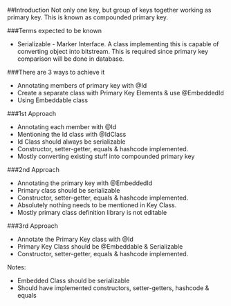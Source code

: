 ##Introduction
Not only one key, but group of keys together working as primary key. This is known as compounded primary key.

###Terms expected to be known
* Serializable - Marker Interface. A class implementing this is capable of converting object into bitstream. This is required since primary key comparison will be done in database.


###There are 3 ways to achieve it
* Annotating members of primary key with @Id
* Create a separate class with Primary Key Elements & use @EmbeddedId
* Using Embeddable class

###1st Approach
* Annotating each member with @Id
* Mentioning the Id class with @IdClass
* Id Class should always be serializable 
* Constructor, setter-getter, equals & hashcode implemented.
* Mostly converting existing stuff into compounded primary key

###2nd Approach
* Annotating the primary key with @EmbeddedId
* Primary class should be serializable
* Constructor, setter-getter, equals & hashcode implemented.
* Absolutely nothing needs to be mentioned in Key Class. 
* Mostly primary class definition library is not editable

###3rd Approach
* Annotate the Primary Key class with @Id
* Primary Key Class should be @Embeddable & Serializable 
* Constructor, setter-getter, equals & hashcode implemented.

Notes:
* Embedded Class should be serializable 
* Should have implemented constructors, setter-getters, hashcode & equals
